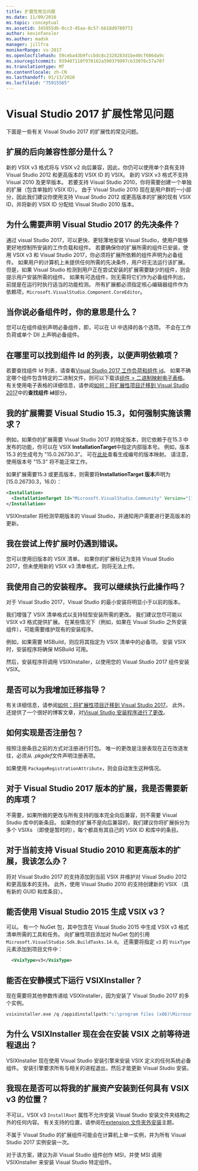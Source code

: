 ```yaml
---
title: 扩展性常见问题
ms.date: 11/09/2016
ms.topic: conceptual
ms.assetid: 345855db-0cc3-45aa-8c57-bb18d9789772
author: kevinfansler
ms.author: madsk
manager: jillfra
monikerRange: vs-2017
ms.openlocfilehash: 59ceba43b9fccbdc8c2328283d1be40cf606da9c
ms.sourcegitcommit: 939407118f978162a590379997cb33076c57a707
ms.translationtype: MT
ms.contentlocale: zh-CN
ms.lasthandoff: 01/13/2020
ms.locfileid: "75915565"
---
```

# <a name="faq-for-visual-studio-2017-extensibility"></a>Visual Studio 2017 扩展性常见问题

下面是一些有关 Visual Studio 2017 的扩展性的常见问题。

## <a name="what-is-the-backwards-compatibility-story-for-extensions"></a>扩展的后向兼容性部分是什么？

新的 VSIX v3 格式将与 VSIX v2 向后兼容，因此，你仍可以使用单个具有支持 Visual Studio 2012 和更高版本的 VSIX ID 的 VSIX。 新的 VSIX v3 格式不支持 Visual 2010 及更早版本。 若要支持 Visual Studio 2010，你将需要创建一个单独的扩展（包含单独的 VSIX ID）。 由于 Visual Studio 2010 现在是用户群的一小部分，因此我们建议你使用支持 Visual Studio 2012 或更高版本的扩展的现有 VSIX ID，并将新的 VSIX ID 分配给 Visual Studio 2010 版本。

## <a name="why-do-i-need-to-declare-prerequisites-with-visual-studio-2017"></a>为什么需要声明 Visual Studio 2017 的先决条件？

通过 visual Studio 2017，可以更快、更轻薄地安装 Visual Studio，使用户能够更好地控制所安装的工作负载和组件。 若要确保你的扩展所需的组件已安装，使用 VSIX v3 和 Visual Studio 2017，你必须将扩展所依赖的组件声明为必备组件。 如果用户的计算机上未提供任何所需的先决条件，用户将无法运行该扩展。 但是，如果 Visual Studio 检测到用户正在尝试安装的扩展需要缺少的组件，则会提示用户安装所需的组件。 如果有可选组件，则无需将它们作为必备组件列出，前提是在运行时执行适当的功能检测。 所有扩展都必须指定核心编辑器组件作为依赖项，`Microsoft.VisualStudio.Component.CoreEditor`。

## <a name="when-you-say-prerequisite-what-level-of-granularity-do-you-mean"></a>当你说必备组件时，你的意思是什么？

您可以在组件级别声明必备组件，即，可以在 UI 中选择的各个选项。 不会在工作负荷或单个 Dll 上声明必备组件。

## <a name="where-do-i-find-a-list-of-component-ids-so-i-can-declare-dependencies"></a>在哪里可以找到组件 Id 的列表，以便声明依赖项？

若要查找组件 Id 列表，请查看[Visual Studio 2017 工作负荷和组件 id](/visualstudio/install/workload-and-component-ids?view=vs-2019)。 如果不确定哪个组件包含特定的二进制文件，则可以下载该[组件 > 二进制映射电子表格](https://aka.ms/vs2017componentid-binaries)。 有关使用电子表格的详细信息，请参阅[如何：将扩展性项目迁移到 Visual Studio 2017](how-to-migrate-extensibility-projects-to-visual-studio-2017.md)中的**查找组件 id**部分。

## <a name="my-extension-requires-visual-studio-153-how-do-i-enforce-that-requirement"></a>我的扩展需要 Visual Studio 15.3，如何强制实施该需求？

例如，如果你的扩展需要 Visual Studio 2017 的特定版本，则它依赖于在15.3 中发布的功能，你可以在 VSIX **InstallationTarget**中指定内部版本号。 例如，版本15.3 的生成号为 "15.0.26730.3"。 可在[此处](../install/visual-studio-build-numbers-and-release-dates.md)查看生成编号的版本映射。 请注意，使用版本号 "15.3" 将不能正常工作。

如果扩展需要15.3 或更高版本，则需要将**InstallationTarget 版本**声明为 [15.0.26730.3，16.0）：

```xml
<Installation>
  <InstallationTarget Id="Microsoft.VisualStudio.Community" Version="[15.0.26730.3, 16.0)" />
</Installation>
```

VSIXInstaller 将检测早期版本的 Visual Studio，并通知用户需要进行更高版本的更新。

## <a name="i-keep-getting-an-error-when-i-try-to-upload-my-extension"></a>我在尝试上传扩展时仍遇到错误。

您可以使用旧版本的 VSIX 清单。 如果你的扩展标记为支持 Visual Studio 2017，但未使用新的 VSIX v3 清单格式，则将无法上传。

## <a name="i-use-my-own-installer-can-i-continue-to-do-that"></a>我使用自己的安装程序。 我可以继续执行此操作吗？

对于 Visual Studio 2017，Visual Studio 的最小安装将明显小于以前的版本。

我们增强了 VSIX 清单格式以支持轻型安装所需的更改。 我们建议您尽可能以 VSIX v3 格式提供扩展。 在某些情况下（例如，如果在 Visual Studio 之外安装组件），可能需要维护现有的安装程序。

例如，如果需要 MSBuild，则应将其指定为 VSIX 清单中的必备项。 安装 VSIX 时，安装程序将确保 MSBuild 可用。

然后，安装程序将调用 VSIXInstaller，以使用您的 Visual Studio 2017 组件安装 VSIX。

## <a name="can-you-give-me-more-migration-guidance"></a>是否可以为我增加迁移指导？

有关详细信息，请参阅[如何：将扩展性项目迁移到 Visual Studio 2017](how-to-migrate-extensibility-projects-to-visual-studio-2017.md)。 此外，还提供了一个很好的博客文章，对[Visual Studio 安装程序进行了更改](https://devblogs.microsoft.com/setup/changes-to-visual-studio-15-setup/)。

## <a name="how-do-i-do-package-registration"></a>如何实现是否注册包？

按照注册条目之前的方式对注册进行打包。 唯一的更改是注册表现在正在改道发往，必须从 *.pkgdef*文件声明注册表项。

如果使用 `PackageRegistrationAttribute`，则会自动发生这种情况。

## <a name="will-i-need-a-new-gallery-entry-for-the-visual-studio-2017-version-of-my-extension"></a>对于 Visual Studio 2017 版本的扩展，我是否需要新的库项？

不需要，如果所做的更改与所有支持的版本完全向后兼容，则不需要 Visual Studio 库中的新条目。 如果你的扩展不是向后兼容的，我们建议你将扩展拆分为多个 VSIXs （即使是暂时的），每个都具有其自己的 VSIX ID 和库中的条目。

## <a name="what-should-i-do-with-my-extension-that-currently-supports-visual-studio-2010-and-later"></a>对于当前支持 Visual Studio 2010 和更高版本的扩展，我该怎么办？

将对 Visual Studio 2017 的支持添加到当前 VSIX 并维护对 Visual Studio 2012 和更高版本的支持。 此外，使用 Visual Studio 2010 的支持创建新的 VSIX （具有新的 GUID 和库条目）。

## <a name="can-i-build-a-vsix-v3-with-visual-studio-2015"></a>能否使用 Visual Studio 2015 生成 VSIX v3？

可以。 有一个 NuGet 包，其中包含在 Visual Studio 2015 中生成 VSIX v3 格式清单所需的工具和任务。 向扩展性项目添加对 NuGet 包的引用 `Microsoft.VisualStudio.Sdk.BuildTasks.14.0`。 还需要将指定 `v3` 的 `VsixType` 元素添加到项目文件中：

```xml
  <VsixType>v3</VsixType>
```

## <a name="can-i-run-the-vsixinstaller-in-quiet-mode"></a>能否在安静模式下运行 VSIXInstaller？

现在需要将其他参数传递给 VSIXInstaller，因为安装了 Visual Studio 2017 的多个实例。

```bash
vsixinstaller.exe /q /appidinstallpath:"c:\program files (x86)\Microsoft Visual Studio\2017\Enterprise\Common7\IDE\devenv.exe" /appidname:"Visual Studio" /logFile:<path to log file> /skuName:Enterprise /skuVersion:15.0.25810.0 "KendoUI.Mvc.VSPackage.vsix"
```

## <a name="why-does-the-vsixinstaller-now-wait-for-processes-to-exit-before-installing-the-vsix"></a>为什么 VSIXInstaller 现在会在安装 VSIX 之前等待进程退出？

VSIXInstaller 现在使用 Visual Studio 安装引擎来安装 VSIX 定义的任何系统必备组件。 安装引擎要求所有与相关的进程退出，然后才能更新 Visual Studio 安装。

## <a name="can-i-now-install-my-extension-assets-to-any-location-with-vsix-v3"></a>我现在是否可以将我的扩展资产安装到任何具有 VSIX v3 的位置？

不可以，VSIX v3 `InstallRoot` 属性不允许安装 Visual Studio 安装文件夹结构之外的任何内容。 有关支持的位置，请参阅在[extension 文件夹外安装](set-install-root.md)主题。

不属于 Visual Studio 的扩展组件可能会在计算机上单一实例，并为所有 Visual Studio 2017 实例安装一次。

对于该方案，建议为非 Visual Studio 组件创作 MSI，并使 MSI 调用 VSIXInstaller 来安装 Visual Studio 特定组件。
